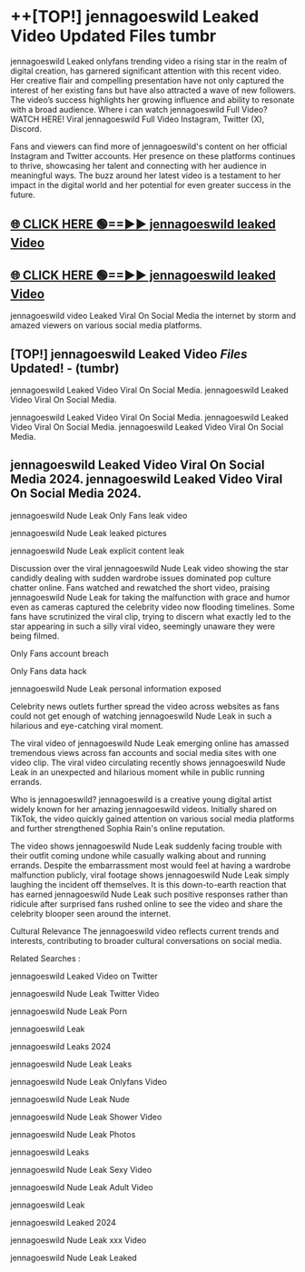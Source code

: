 # ++[TOP!] jennagoeswild Leaked Video Updated Files tumbr<br>

jennagoeswild Leaked onlyfans trending video a rising star in the realm of digital creation, has garnered significant attention with this recent video. Her creative flair and compelling presentation have not only captured the interest of her existing fans but have also attracted a wave of new followers. The video’s success highlights her growing influence and ability to resonate with a broad audience.
Where i can watch jennagoeswild Full Video? WATCH HERE! Viral jennagoeswild Full Video Instagram, Twitter (X), Discord.


Fans and viewers can find more of jennagoeswild's content on her official Instagram and Twitter accounts. Her presence on these platforms continues to thrive, showcasing her talent and connecting with her audience in meaningful ways. The buzz around her latest video is a testament to her impact in the digital world and her potential for even greater success in the future.


## [🌐 CLICK HERE 🟢==►► jennagoeswild leaked Video ](https://xnudes.xyz/go)

## [🌐 CLICK HERE 🟢==►► jennagoeswild leaked Video ](https://xnudes.xyz/go)



jennagoeswild video Leaked Viral On Social Media the internet by storm and amazed viewers on various social media platforms.


## [TOP!] jennagoeswild Leaked Video *Files* Updated! - (tumbr)

jennagoeswild Leaked Video Viral On Social Media. jennagoeswild Leaked Video Viral On Social Media.

jennagoeswild Leaked Video Viral On Social Media. jennagoeswild Leaked Video Viral On Social Media. jennagoeswild Leaked Video Viral On Social Media.


## jennagoeswild Leaked Video Viral On Social Media 2024. jennagoeswild Leaked Video Viral On Social Media 2024.
jennagoeswild Nude Leak Only Fans leak video

jennagoeswild Nude Leak leaked pictures

jennagoeswild Nude Leak explicit content leak

Discussion over the viral jennagoeswild Nude Leak video showing the star candidly dealing with sudden wardrobe issues dominated pop culture chatter online. Fans watched and rewatched the short video, praising jennagoeswild Nude Leak for taking the malfunction with grace and humor even as cameras captured the celebrity video now flooding timelines. Some fans have scrutinized the viral clip, trying to discern what exactly led to the star appearing in such a silly viral video, seemingly unaware they were being filmed.


Only Fans account breach

Only Fans data hack

jennagoeswild Nude Leak personal information exposed

Celebrity news outlets further spread the video across websites as fans could not get enough of watching jennagoeswild Nude Leak in such a hilarious and eye-catching viral moment.


The viral video of jennagoeswild Nude Leak emerging online has amassed tremendous views across fan accounts and social media sites with one video clip. The viral video circulating recently shows jennagoeswild Nude Leak in an unexpected and hilarious moment while in public running errands.


Who is jennagoeswild? jennagoeswild is a creative young digital artist widely known for her amazing jennagoeswild videos. Initially shared on TikTok, the video quickly gained attention on various social media platforms and further strengthened Sophia Rain's online reputation.

The video shows jennagoeswild Nude Leak suddenly facing trouble with their outfit coming undone while casually walking about and running errands. Despite the embarrassment most would feel at having a wardrobe malfunction publicly, viral footage shows jennagoeswild Nude Leak simply laughing the incident off themselves. It is this down-to-earth reaction that has earned jennagoeswild Nude Leak such positive responses rather than ridicule after surprised fans rushed online to see the video and share the celebrity blooper seen around the internet.

Cultural Relevance The jennagoeswild video reflects current trends and interests, contributing to broader cultural conversations on social media.

Related Searches :

jennagoeswild Leaked Video on Twitter

jennagoeswild Nude Leak Twitter Video

jennagoeswild Nude Leak Porn

jennagoeswild Leak 

jennagoeswild Leaks 2024

jennagoeswild Nude Leak Leaks

jennagoeswild Nude Leak Onlyfans Video

jennagoeswild Nude Leak Nude

jennagoeswild Nude Leak Shower Video

jennagoeswild Nude Leak Photos

jennagoeswild Leaks

jennagoeswild Nude Leak Sexy Video

jennagoeswild Nude Leak Adult Video

jennagoeswild Leak

jennagoeswild Leaked 2024

jennagoeswild Nude Leak xxx Video

jennagoeswild Nude Leak Leaked